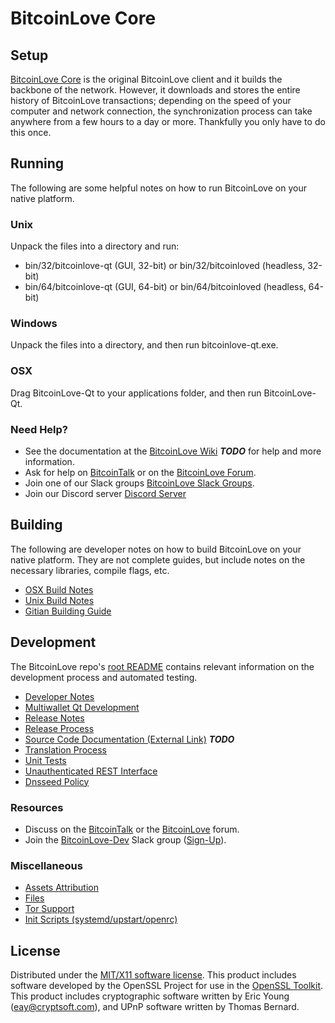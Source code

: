 BitcoinLove Core
=====================

Setup
---------------------
[BitcoinLove Core](http://bitcoinlove.org/wallet) is the original BitcoinLove client and it builds the backbone of the network. However, it downloads and stores the entire history of BitcoinLove transactions; depending on the speed of your computer and network connection, the synchronization process can take anywhere from a few hours to a day or more. Thankfully you only have to do this once.

Running
---------------------
The following are some helpful notes on how to run BitcoinLove on your native platform.

### Unix

Unpack the files into a directory and run:

- bin/32/bitcoinlove-qt (GUI, 32-bit) or bin/32/bitcoinloved (headless, 32-bit)
- bin/64/bitcoinlove-qt (GUI, 64-bit) or bin/64/bitcoinloved (headless, 64-bit)

### Windows

Unpack the files into a directory, and then run bitcoinlove-qt.exe.

### OSX

Drag BitcoinLove-Qt to your applications folder, and then run BitcoinLove-Qt.

### Need Help?

* See the documentation at the [BitcoinLove Wiki](https://en.bitcoin.it/wiki/Main_Page) ***TODO***
for help and more information.
* Ask for help on [BitcoinTalk](https://bitcointalk.org/index.php?topic=1262920.0) or on the [BitcoinLove Forum](http://forum.bitcoinlove.org/).
* Join one of our Slack groups [BitcoinLove Slack Groups](https://bitcoinlove.org/slack-logins/).
* Join our Discord server [Discord Server](https://discord.gg/dTRhamf)

Building
---------------------
The following are developer notes on how to build BitcoinLove on your native platform. They are not complete guides, but include notes on the necessary libraries, compile flags, etc.

- [OSX Build Notes](build-osx.md)
- [Unix Build Notes](build-unix.md)
- [Gitian Building Guide](gitian-building.md)

Development
---------------------
The BitcoinLove repo's [root README](https://github.com/bitcoinloveproject/BitcoinLove/blob/master/README.md) contains relevant information on the development process and automated testing.

- [Developer Notes](developer-notes.md)
- [Multiwallet Qt Development](multiwallet-qt.md)
- [Release Notes](release-notes.md)
- [Release Process](release-process.md)
- [Source Code Documentation (External Link)](https://dev.visucore.com/bitcoin/doxygen/) ***TODO***
- [Translation Process](translation_process.md)
- [Unit Tests](unit-tests.md)
- [Unauthenticated REST Interface](REST-interface.md)
- [Dnsseed Policy](dnsseed-policy.md)

### Resources

* Discuss on the [BitcoinTalk](https://bitcointalk.org/index.php?topic=1262920.0) or the [BitcoinLove](http://forum.bitcoinlove.org/) forum.
* Join the [BitcoinLove-Dev](https://bitcoinlove-dev.slack.com/) Slack group ([Sign-Up](https://bitcoinlove-dev.herokuapp.com/)).

### Miscellaneous
- [Assets Attribution](assets-attribution.md)
- [Files](files.md)
- [Tor Support](tor.md)
- [Init Scripts (systemd/upstart/openrc)](init.md)

License
---------------------
Distributed under the [MIT/X11 software license](http://www.opensource.org/licenses/mit-license.php).
This product includes software developed by the OpenSSL Project for use in the [OpenSSL Toolkit](https://www.openssl.org/). This product includes
cryptographic software written by Eric Young ([eay@cryptsoft.com](mailto:eay@cryptsoft.com)), and UPnP software written by Thomas Bernard.
